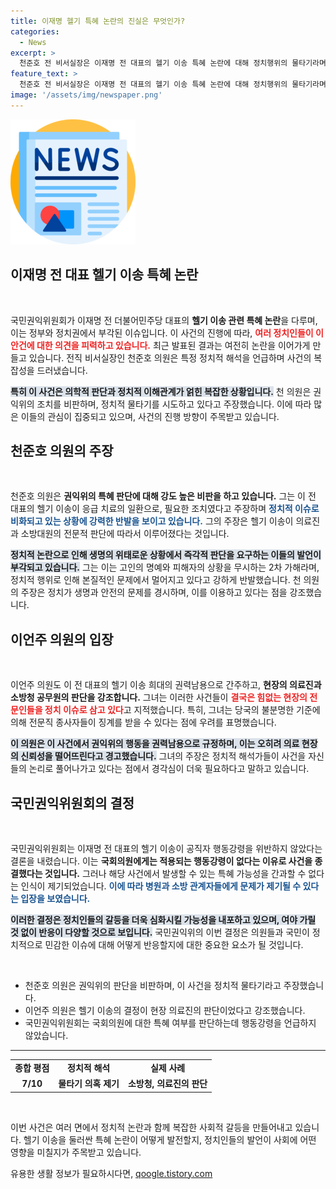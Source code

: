 ```yaml
---
title: 이재명 헬기 특혜 논란의 진실은 무엇인가?
categories:
  - News
excerpt: >
  천준호 전 비서실장은 이재명 전 대표의 헬기 이송 특혜 논란에 대해 정치행위의 물타기라며 강력 반발했다. 이언주 의원도 권익위의 결정이 불공정하다고 지적, 의료진의 판단을 무시하는 권력 남용이라 비판했다.
feature_text: >
  천준호 전 비서실장은 이재명 전 대표의 헬기 이송 특혜 논란에 대해 정치행위의 물타기라며 강력 반발했다. 이언주 의원도 권익위의 결정이 불공정하다고 지적, 의료진의 판단을 무시하는 권력 남용이라 비판했다.
image: '/assets/img/newspaper.png'
---
```


<p><img src="/assets/img/newspaper.png" alt="kimp 속보" /></p>

<h2 data-ke-size="size26">이재명 전 대표 헬기 이송 특혜 논란</h2>

<p data-ke-size="size16">&nbsp;</p>

<p>국민권익위원회가 이재명 전 더불어민주당 대표의 <b>헬기 이송 관련 특혜 논란</b>을 다루며, 이는 정부와 정치권에서 부각된 이슈입니다. 이 사건의 진행에 따라, <b><span style="color: #ee2323;">여러 정치인들이 이 안건에 대한 의견을 피력하고 있습니다.</span></b> 최근 발표된 결과는 여전히 논란을 이어가게 만들고 있습니다. 전직 비서실장인 천준호 의원은 특정 정치적 해석을 언급하며 사건의 복잡성을 드러냈습니다. </p>

<p><b><span style="background-color: #21538527;">특히 이 사건은 의학적 판단과 정치적 이해관계가 얽힌 복잡한 상황입니다.</span></b> 천 의원은 권익위의 조치를 비판하며, 정치적 물타기를 시도하고 있다고 주장했습니다. 이에 따라 많은 이들의 관심이 집중되고 있으며, 사건의 진행 방향이 주목받고 있습니다.</p>

<h2 data-ke-size="size26">천준호 의원의 주장</h2>

<p data-ke-size="size16">&nbsp;</p>

<p>천준호 의원은 <b>권익위의 특혜 판단에 대해 강도 높은 비판을 하고 있습니다.</b> 그는 이 전 대표의 헬기 이송이 응급 치료의 일환으로, 필요한 조치였다고 주장하며 <b><span style="color: #1a5490;">정치적 이슈로 비화되고 있는 상황에 강력한 반발을 보이고 있습니다.</span></b> 그의 주장은 헬기 이송이 의료진과 소방대원의 전문적 판단에 따라서 이루어졌다는 것입니다. </p>

<p><b><span style="background-color: #21538527;">정치적 논란으로 인해 생명의 위태로운 상황에서 즉각적 판단을 요구하는 이들의 발언이 부각되고 있습니다.</span></b> 그는 이는 고인의 명예와 피해자의 상황을 무시하는 2차 가해라며, 정치적 행위로 인해 본질적인 문제에서 멀어지고 있다고 강하게 반발했습니다. 천 의원의 주장은 정치가 생명과 안전의 문제를 경시하며, 이를 이용하고 있다는 점을 강조했습니다.</p>

<h2 data-ke-size="size26">이언주 의원의 입장</h2>

<p data-ke-size="size16">&nbsp;</p>

<p>이언주 의원도 이 전 대표의 헬기 이송 희대의 권력남용으로 간주하고, <b>현장의 의료진과 소방청 공무원의 판단을 강조합니다.</b> 그녀는 이러한 사건들이 <b><span style="color: #ee2323;">결국은 힘없는 현장의 전문인들을 정치 이슈로 삼고 있다</span></b>고 지적했습니다. 특히, 그녀는 당국의 불분명한 기준에 의해 전문직 종사자들이 징계를 받을 수 있다는 점에 우려를 표명했습니다. </p>

<p><b><span style="background-color: #21538527;">이 의원은 이 사건에서 권익위의 행동을 권력남용으로 규정하며, 이는 오히려 의료 현장의 신뢰성을 떨어뜨린다고 경고했습니다.</span></b> 그녀의 주장은 정치적 해석가들이 사건을 자신들의 논리로 풀어나가고 있다는 점에서 경각심이 더욱 필요하다고 말하고 있습니다.</p>

<h2 data-ke-size="size26">국민권익위원회의 결정</h2>

<p data-ke-size="size16">&nbsp;</p>

<p>국민권익위원회는 이재명 전 대표의 헬기 이송이 공직자 행동강령을 위반하지 않았다는 결론을 내렸습니다. 이는 <b>국회의원에게는 적용되는 행동강령이 없다는 이유로 사건을 종결했다는 것입니다.</b> 그러나 해당 사건에서 발생할 수 있는 특혜 가능성을 간과할 수 없다는 인식이 제기되었습니다. <b><span style="color: #1a5490;">이에 따라 병원과 소방 관계자들에게 문제가 제기될 수 있다는 입장을 보였습니다.</span></b></p>

<p><b><span style="background-color: #21538527;">이러한 결정은 정치인들의 갈등을 더욱 심화시킬 가능성을 내포하고 있으며, 여야 가릴 것 없이 반응이 다양할 것으로 보입니다.</span></b> 국민권익위의 이번 결정은 의원들과 국민이 정치적으로 민감한 이슈에 대해 어떻게 반응할지에 대한 중요한 요소가 될 것입니다.</p>

<p data-ke-size="size16">&nbsp;</p>

<ul>
  <li>천준호 의원은 권익위의 판단을 비판하며, 이 사건을 정치적 물타기라고 주장했습니다.</li>
  <li>이언주 의원은 헬기 이송의 결정이 현장 의료진의 판단이었다고 강조했습니다.</li>
  <li>국민권익위원회는 국회의원에 대한 특혜 여부를 판단하는데 행동강령을 언급하지 않았습니다.</li>
</ul>

<hr />

<table style="width: 100%;">
  <tr>
    <td style="text-align: center; height: 17px;"><b>종합 평점</b></td>
    <td style="text-align: center; height: 17px;"><b>정치적 해석</b></td>
    <td style="text-align: center; height: 17px;"><b>실제 사례</b></td>
  </tr>
  <tr>
    <td style="text-align: center; height: 17px;"><b>7/10</b></td>
    <td style="text-align: center; height: 17px;"><b>물타기 의혹 제기</b></td>
    <td style="text-align: center; height: 17px;"><b>소방청, 의료진의 판단</b></td>
  </tr>
</table>

<p data-ke-size="size16">&nbsp;</p>

<p>이번 사건은 여러 면에서 정치적 논란과 함께 복잡한 사회적 갈등을 만들어내고 있습니다. 헬기 이송을 둘러싼 특혜 논란이 어떻게 발전할지, 정치인들의 발언이 사회에 어떤 영향을 미칠지가 주목받고 있습니다.</p>
유용한 생활 정보가 필요하시다면, <a href="https://qoogle.tistory.com" rel="dofollow">qoogle.tistory.com</a>


